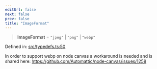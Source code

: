 ```yaml
---
editUrl: false
next: false
prev: false
title: "ImageFormat"
---
```


> **ImageFormat** = `"jpeg"` \| `"png"` \| `"webp"`

Defined in: [src/typedefs.ts:50](https://github.com/fabricjs/fabric.js/blob/e114448a1bce9b68a3e1bba337bc0c83a35c1aa5/src/typedefs.ts#L50)

In order to support webp on node canvas a workaround is needed and is shared here:
https://github.com/Automattic/node-canvas/issues/1258

